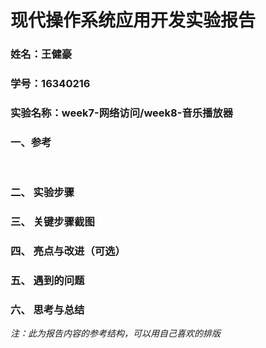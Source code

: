 # 现代操作系统应用开发实验报告



### 姓名：**王健豪**

### 学号：**16340216**

### 实验名称：**week7-网络访问/week8-音乐播放器**



### 一、参考

​	

### 二、 实验步骤

### 三、 关键步骤截图

### 四、 亮点与改进（可选）

### 五、 遇到的问题

### 六、 思考与总结



*注：此为报告内容的参考结构，可以用自己喜欢的排版*


